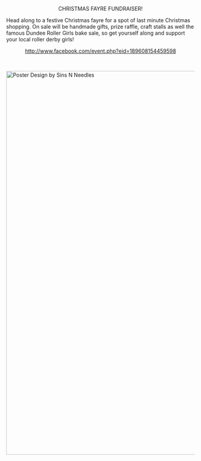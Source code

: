 <html><body><p style="text-align:center;">CHRISTMAS FAYRE FUNDRAISER!

Head along to a festive Christmas fayre for a spot of last minute Christmas shopping.
On sale will be handmade gifts, prize raffle, craft stalls as well the famous Dundee Roller Girls bake sale, so get yourself along and support your local roller derby girls!</p>
<p style="text-align:center;"><a href="http://www.facebook.com/event.php?eid=189608154459598">
http://www.facebook.com/event.php?eid=189608154459598</a></p>
 

<a href="http://www.scottishrollerderbyblog.com/2011/11/xmas-fair.jpg"><img class="aligncenter size-large wp-image-621" title="Dundee Roller Girls Chrismtas Fayre" src="http://www.scottishrollerderbyblog.com/2011/11/xmas-fair.jpg?w=723" alt="Poster Design by Sins N Needles" width="723" height="1024"></a></body></html>
